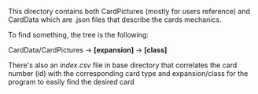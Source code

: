 This directory contains both CardPictures (mostly for users reference) and CardData which are .json files that describe the cards mechanics.

To find something, the tree is the following:

CardData/CardPictures -> **\[expansion\]** -> **\[class\]**

There's also an *index.csv* file in base directory that correlates the card number (id) with the corresponding card type and expansion/class for the program to easily find the desired card